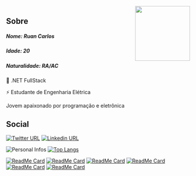 <img align="right" width="150" height="150" src="https://upload.wikimedia.org/wikipedia/commons/thumb/7/7a/C_Sharp_logo.svg/200px-C_Sharp_logo.svg.png">

## Sobre

##### Nome: Ruan Carlos
##### Idade: 20
##### Naturalidade: RA/AC

💜 .NET FullStack

⚡ Estudante de Engenharia Elétrica

Jovem apaixonado por programação e eletrônica

## Social
[![Twitter URL](https://img.shields.io/twitter/url?color=%231DA1F2&label=Siga-me&logo=twitter&logoColor=%231DA1F2&style=flat-square&url=https://twitter.com/Logikoz)](https://twitter.com/Logikoz)
[![Linkedin URL](https://img.shields.io/twitter/url?color=%230072b1&label=Conecte-se&logo=linkedin&logoColor=%230072b1&style=flat-square&url=https://www.linkedin.com/in/Logikoz)](https://www.linkedin.com/in/Logikoz)

![Personal Infos](https://github-readme-stats.vercel.app/api?username=Logikoz&show_icons=true&count_private=true&show_icons=true&icon_color=9d0af5&title_color=9d0af5&text_color=33333B&hide_border=true)
[![Top Langs](https://github-readme-stats.vercel.app/api/top-langs/?username=logikoz&hide=javascript,html,css&count_private=true&show_icons=true&icon_color=9d0af5&title_color=9d0af5&text_color=33333B&hide_border=true)](https://github.com/logikoz)

[![ReadMe Card](https://github-readme-stats.vercel.app/api/pin/?username=speckoz&repo=UniLinks)](https://github.com/speckoz/UniLinks)
[![ReadMe Card](https://github-readme-stats.vercel.app/api/pin/?username=speckoz&repo=BukkitDev)](https://github.com/speckoz/BukkitDev)
[![ReadMe Card](https://github-readme-stats.vercel.app/api/pin/?username=speckoz&repo=Quiz)](https://github.com/speckoz/Quiz)
[![ReadMe Card](https://github-readme-stats.vercel.app/api/pin/?username=speckoz&repo=Nomenclatura)](https://github.com/speckoz/Nomenclatura)
[![ReadMe Card](https://github-readme-stats.vercel.app/api/pin/?username=Logikoz&repo=RoboSeguidorLinha-ViverCiencia2019)](https://github.com/Logikoz/RoboSeguidorLinha-ViverCiencia2019)
[![ReadMe Card](https://github-readme-stats.vercel.app/api/pin/?username=Logikoz&repo=DB-Alunos-PortugolStudio)](https://github.com/Logikoz/DB-Alunos-PortugolStudio)
